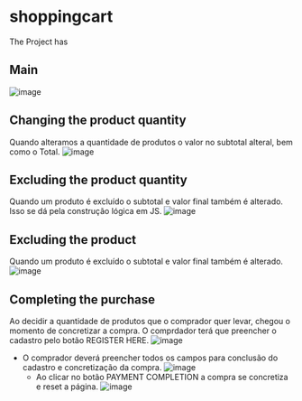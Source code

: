 # shoppingcart
The Project has 

## Main
![image](https://github.com/danielsjordao/shoppingcart/assets/101356855/29894074-e3d8-4730-9c36-4b058a1e146c)

## Changing the product quantity
Quando alteramos a quantidade de produtos o valor no subtotal alteral, bem como o Total.
![image](https://github.com/danielsjordao/shoppingcart/assets/101356855/3bd946a4-42cc-4a7e-9550-a872eef75ca0)

## Excluding the product quantity
Quando um produto é excluído o subtotal e valor final também é alterado. Isso se dá pela construção lógica em JS.
![image](https://github.com/danielsjordao/shoppingcart/assets/101356855/11d7244e-98ed-418d-b57f-c9427c825e2c)

## Excluding the product
Quando um produto é excluído o subtotal e valor final também é alterado.
![image](https://github.com/danielsjordao/shoppingcart/assets/101356855/9d1937fd-c524-4337-a991-8151d68f5d56)

## Completing the purchase
Ao decidir a quantidade de produtos que o comprador quer levar, chegou o momento de concretizar a compra. O comprdador terá que preencher o cadastro pelo botão REGISTER HERE.
![image](https://github.com/danielsjordao/shoppingcart/assets/101356855/a404b722-4825-4c1c-8eb9-7aefdf190923)

 - O comprador deverá preencher todos os campos para conclusão do cadastro e concretização da compra. 
   ![image](https://github.com/danielsjordao/shoppingcart/assets/101356855/01e4a960-0890-43aa-9644-dac60660388e)
     - Ao clicar no botão PAYMENT COMPLETION a compra se concretiza e reset a página.
   ![image](https://github.com/danielsjordao/shoppingcart/assets/101356855/d9b7fdc6-5e2b-4d35-bb53-df0567da3072)






